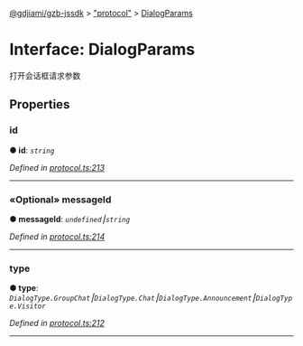 [@gdjiami/gzb-jssdk](../README.md) > ["protocol"](../modules/_protocol_.md) > [DialogParams](../interfaces/_protocol_.dialogparams.md)



# Interface: DialogParams


打开会话框请求参数


## Properties
<a id="id"></a>

###  id

**●  id**:  *`string`* 

*Defined in [protocol.ts:213](https://github.com/jmopen/gzb-jssdk/blob/c7f8f52/src/protocol.ts#L213)*





___

<a id="messageid"></a>

### «Optional» messageId

**●  messageId**:  *`undefined`⎮`string`* 

*Defined in [protocol.ts:214](https://github.com/jmopen/gzb-jssdk/blob/c7f8f52/src/protocol.ts#L214)*





___

<a id="type"></a>

###  type

**●  type**:  *`DialogType.GroupChat`⎮`DialogType.Chat`⎮`DialogType.Announcement`⎮`DialogType.Visitor`* 

*Defined in [protocol.ts:212](https://github.com/jmopen/gzb-jssdk/blob/c7f8f52/src/protocol.ts#L212)*





___


